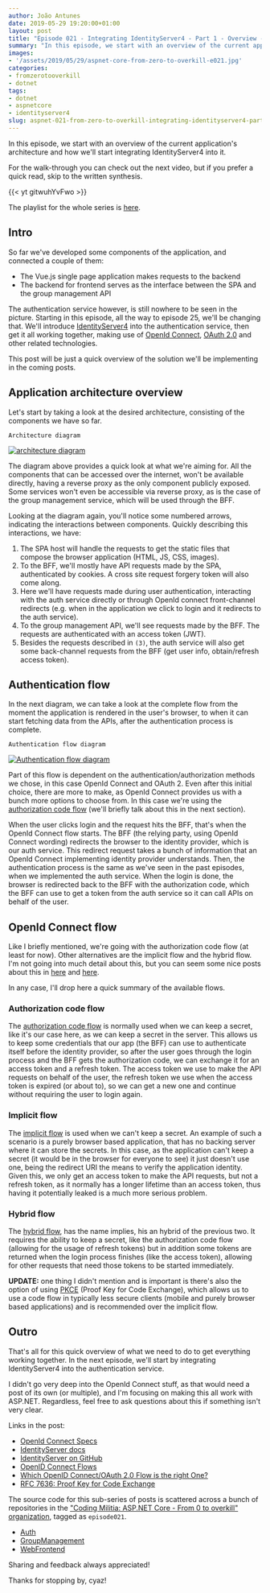 ```yaml
---
author: João Antunes
date: 2019-05-29 19:20:00+01:00
layout: post
title: "Episode 021 - Integrating IdentityServer4 - Part 1 - Overview - ASP.NET Core: From 0 to overkill"
summary: "In this episode, we start with an overview of the current application's architecture and how we'll start integrating IdentityServer4 into it."
images:
- '/assets/2019/05/29/aspnet-core-from-zero-to-overkill-e021.jpg'
categories:
- fromzerotooverkill
- dotnet
tags:
- dotnet
- aspnetcore
- identityserver4
slug: aspnet-021-from-zero-to-overkill-integrating-identityserver4-part1-overview
---
```


In this episode, we start with an overview of the current application's architecture and how we'll start integrating IdentityServer4 into it.

For the walk-through you can check out the next video, but if you prefer a quick read, skip to the written synthesis.

{{< yt gitwuhYvFwo >}}

The playlist for the whole series is [here](https://www.youtube.com/playlist?list=PLN0oN9Azm_MMAjk3nhRnmHdr1l0160Dhs).
<br />

## Intro
So far we've developed some components of the application, and connected a couple of them:
- The Vue.js single page application makes requests to the backend
- The backend for frontend serves as the interface between the SPA and the group management API

The authentication service however, is still nowhere to be seen in the picture. Starting in this episode, all the way to episode 25, we'll be changing that. We'll introduce [IdentityServer4](https://github.com/IdentityServer/IdentityServer4) into the authentication service, then get it all working together, making use of [OpenId Connect](https://openid.net/connect/), [OAuth 2.0](https://oauth.net/2/) and other related technologies.

This post will be just a quick overview of the solution we'll be implementing in the coming posts.

## Application architecture overview
Let's start by taking a look at the desired architecture, consisting of the components we have so far.

`Architecture diagram`

[![architecture diagram](/assets/2019/05/29/e021-architecture-overview.jpg)](/assets/2019/05/29/e021-architecture-overview.jpg)

The diagram above provides a quick look at what we're aiming for. All the components that can be accessed over the internet, won't be available directly, having a reverse proxy as the only component publicly exposed. Some services won't even be accessible via reverse proxy, as is the case of the group management service, which will be used through the BFF.

Looking at the diagram again, you'll notice some numbered arrows, indicating the interactions between components. Quickly describing this interactions, we have:

1. The SPA host will handle the requests to get the static files that compose the browser application (HTML, JS, CSS, images).
2. To the BFF, we'll mostly have API requests made by the SPA, authenticated by cookies. A cross site request forgery token will also come along.
3. Here we'll have requests made during user authentication, interacting with the auth service directly or through OpenId connect front-channel redirects (e.g. when in the application we click to login and it redirects to the auth service).
4. To the group management API, we'll see requests made by the BFF. The requests are authenticated with an access token (JWT).
5. Besides the requests described in `(3)`, the auth service will also get some back-channel requests from the BFF (get user info, obtain/refresh access token).			

## Authentication flow
In the next diagram, we can take a look at the complete flow from the moment the application is rendered in the user's browser, to when it can start fetching data from the APIs, after the authentication process is complete.

`Authentication flow diagram`

[![Authentication flow diagram](/assets/2019/05/29/e021-oidc-code-flow.jpg)](/assets/2019/05/29/e021-oidc-code-flow.jpg)

Part of this flow is dependent on the authentication/authorization methods we chose, in this case OpenId Connect and OAuth 2. Even after this initial choice, there are more to make, as OpenId Connect provides us with a bunch more options to choose from. In this case we're using the [authorization code flow](https://openid.net/specs/openid-connect-core-1_0.html#CodeFlowAuth) (we'll briefly talk about this in the next section).

When the user clicks login and the request hits the BFF, that's when the OpenId Connect flow starts. The BFF (the relying party, using OpenId Connect wording) redirects the browser to the identity provider, which is our auth service. This redirect request takes a bunch of information that an OpenId Connect implementing identity provider understands. Then, the authentication process is the same as we've seen in the past episodes, when we implemented the auth service. When the login is done, the browser is redirected back to the BFF with the authorization code, which the BFF can use to get a token from the auth service so it can call APIs on behalf of the user.

## OpenId Connect flow
Like I briefly mentioned, we're going with the authorization code flow (at least for now). Other alternatives are the implicit flow and the hybrid flow. I'm not going into much detail about this, but you can seem some nice posts about this in [here](https://www.scottbrady91.com/OpenID-Connect/OpenID-Connect-Flows) and [here](https://leastprivilege.com/2016/01/17/which-openid-connectoauth-2-o-flow-is-the-right-one/).

In any case, I'll drop here a quick summary of the available flows.

### Authorization code flow
The [authorization code flow](https://openid.net/specs/openid-connect-core-1_0.html#CodeFlowAuth) is normally used when we can keep a secret, like it's our case here, as we can keep a secret in the server. This allows us to keep some credentials that our app (the BFF) can use to authenticate itself before the identity provider, so after the user goes through the login process and the BFF gets the authorization code, we can exchange it for an access token and a refresh token. The access token we use to make the API requests on behalf of the user, the refresh token we use when the access token is expired (or about to), so we can get a new one and continue without requiring the user to login again.

### Implicit flow
The [implicit flow](https://openid.net/specs/openid-connect-core-1_0.html#ImplicitFlowAuth) is used when we can't keep a secret. An example of such a scenario is a purely browser based application, that has no backing server where it can store the secrets. In this case, as the application can't keep a secret (it would be in the browser for everyone to see) it just doesn't use one, being the redirect URI the means to verify the application identity. Given this, we only get an access token to make the API requests, but not a refresh token, as it normally has a longer lifetime than an access token, thus having it potentially leaked is a much more serious problem.

### Hybrid flow
The [hybrid flow](https://openid.net/specs/openid-connect-core-1_0.html#HybridFlowAuth), has the name implies, his an hybrid of the previous two. It requires the ability to keep a secret, like the authorization code flow (allowing for the usage of refresh tokens) but in addition some tokens are returned when the login process finishes (like the access token), allowing for other requests that need those tokens to be started immediately.

**UPDATE:** one thing I didn't mention and is important is there's also the option of using [PKCE](https://oauth.net/2/pkce/) (Proof Key for Code Exchange), which allows us to use a code flow in typically less secure clients (mobile and purely browser based applications) and is recommended over the implicit flow.

## Outro
That's all for this quick overview of what we need to do to get everything working together. In the next episode, we'll start by integrating IdentityServer4 into the authentication service.

I didn't go very deep into the OpenId Connect stuff, as that would need a post of its own (or multiple), and I'm focusing on making this all work with ASP.NET. Regardless, feel free to ask questions about this if something isn't very clear.

Links in the post:
- [OpenId Connect Specs](https://openid.net/developers/specs/)
- [IdentityServer docs](http://docs.identityserver.io)
- [IdentityServer on GitHub](https://github.com/IdentityServer)
- [OpenID Connect Flows](https://www.scottbrady91.com/OpenID-Connect/OpenID-Connect-Flows)
- [Which OpenID Connect/OAuth 2.0 Flow is the right One?](https://leastprivilege.com/2016/01/17/which-openid-connectoauth-2-o-flow-is-the-right-one/)
- [RFC 7636: Proof Key for Code Exchange](https://oauth.net/2/pkce/)


The source code for this sub-series of posts is scattered across a bunch of repositories in the ["Coding Militia: ASP.NET Core - From 0 to overkill" organization](https://github.com/AspNetCoreFromZeroToOverkill), tagged as `episode021`.
- [Auth](https://github.com/AspNetCoreFromZeroToOverkill/Auth/tree/episode021)
- [GroupManagement](https://github.com/AspNetCoreFromZeroToOverkill/GroupManagement/tree/episode021)
- [WebFrontend](https://github.com/AspNetCoreFromZeroToOverkill/WebFrontend/tree/episode021)

Sharing and feedback always appreciated!

Thanks for stopping by, cyaz!
